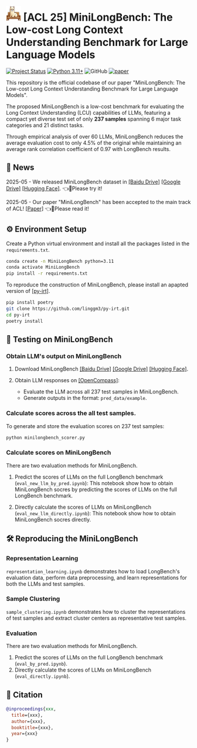 # <img src="figure/logo.png" width="40" height="40"> [ACL 25] MiniLongBench: The Low-cost Long Context Understanding Benchmark for Large Language Models

[![Project Status](https://img.shields.io/badge/status-active-brightgreen.svg)]()
[![Python 3.11+](https://img.shields.io/badge/python-3.11%2B-blue)]()
![GitHub](https://img.shields.io/github/license/gbup-group/DIANet.svg)
[![paper](https://img.shields.io/badge/cs.AI-2503.10657-b31b1b?logo=arxiv&logoColor=red)](https://arxiv.org/abs/2503.10657)


This repository is the official codebase of our paper "MiniLongBench: The Low-cost Long Context Understanding Benchmark for Large Language Models".

The proposed MiniLongBench is a low-cost benchmark for evaluating the Long Context Understanding (LCU) capabilities of LLMs, featuring a compact yet diverse test set of only **237 samples** spanning 6 major task categories and 21 distinct tasks.

Through empirical analysis of over 60 LLMs, MiniLongBench reduces the average evaluation cost to only 4.5% of the original while maintaining an average rank correlation coefficient of 0.97 with LongBench results.


## 🎉 News

2025-05 - We released MiniLongBench dataset in [[Baidu Drive]](https://pan.baidu.com/s/1vUq3C5JR3ICo_g8_JXxJ0w?pwd=6erx) [[Google Drive]](https://drive.google.com/drive/folders/1Ps1_VoI1ExI1ZvVbBSCEKBuJGUlTeMmA?usp=sharing) [[Hugging Face]](https://huggingface.co/datasets/linggm/MiniLongBench). 👈🎉Please try it! 

2025-05 - Our paper "MiniLongBench" has been accepted to the main track of ACL! [[Paper]](https://huggingface.co/datasets/linggm/MiniLongBench) 👈🎉Please read it! 


## ⚙️ Environment Setup
Create a Python virtual environment and install all the packages listed in the ```requirements.txt```.
```bash
conda create -n MiniLongBench python=3.11
conda activate MiniLongBench
pip install -r requirements.txt
```

To reproduce the construction of MiniLongBench, please install an apapted version of [[py-irt]](https://github.com/linggm3/py-irt).
```bash
pip install poetry
git clone https://github.com/linggm3/py-irt.git
cd py-irt
poetry install
```


## 🧪 Testing on MiniLongBench
### Obtain LLM's output on MiniLongBench
1. Download MiniLongBench  [[Baidu Drive]](https://pan.baidu.com/s/1vUq3C5JR3ICo_g8_JXxJ0w?pwd=6erx) [[Google Drive]](https://drive.google.com/drive/folders/1Ps1_VoI1ExI1ZvVbBSCEKBuJGUlTeMmA?usp=sharing) [[Hugging Face]](https://huggingface.co/datasets/linggm/MiniLongBench).

2. Obtain LLM responses on [[OpenCompass]](https://github.com/open-compass/opencompass):
	* Evaluate the LLM across all 237 test samples in MiniLongBench.
	* Generate outputs in the format: `pred_data/example`.


### Calculate scores across the all test samples.

To generate and store the evaluation scores on 237 test samples:

```bash
python minilongbench_scorer.py
```


### Calculate scores on MiniLongBench 
There are two evaluation methods for MiniLongBench.

1. Predict the scores of LLMs on the full LongBench benchmark (`eval_new_llm_by_pred.ipynb`): This notebook show how to obtain MiniLongBench socres by predicting the scores of LLMs on the full LongBench benchmark.

2. Directly calculate the scores of LLMs on MiniLongBench (`eval_new_llm_directly.ipynb`): This notebook show how to obtain MiniLongBench socres directly.



## 🛠️ Reproducing the MiniLongBench 
### Representation Learning
`representation_learning.ipynb` demonstrates how to load LongBench's evaluation data, perform data preprocessing, and learn representations for both the LLMs and test samples.

### Sample Clustering
`sample_clustering.ipynb` demonstrates how to cluster the representations of test samples and extract cluster centers as representative test samples. 

### Evaluation
There are two evaluation methods for MiniLongBench.

1. Predict the scores of LLMs on the full LongBench benchmark (`eval_by_pred.ipynb`).
2. Directly calculate the scores of LLMs on MiniLongBench (`eval_directly.ipynb`).


## 📜 Citation  

```bibtex
@inproceedings{xxx,
  title={xxx},
  author={xxx},
  booktitle={xxx},
  year={xxx}
}
```
